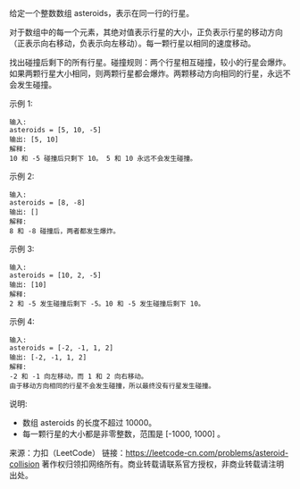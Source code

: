 给定一个整数数组 asteroids，表示在同一行的行星。

对于数组中的每一个元素，其绝对值表示行星的大小，正负表示行星的移动方向（正表示向右移动，负表示向左移动）。每一颗行星以相同的速度移动。

找出碰撞后剩下的所有行星。碰撞规则：两个行星相互碰撞，较小的行星会爆炸。如果两颗行星大小相同，则两颗行星都会爆炸。两颗移动方向相同的行星，永远不会发生碰撞。

示例 1:

    输入: 
    asteroids = [5, 10, -5]
    输出: [5, 10]
    解释: 
    10 和 -5 碰撞后只剩下 10。 5 和 10 永远不会发生碰撞。
    
示例 2:

    输入: 
    asteroids = [8, -8]
    输出: []
    解释: 
    8 和 -8 碰撞后，两者都发生爆炸。
    
示例 3:

    输入: 
    asteroids = [10, 2, -5]
    输出: [10]
    解释: 
    2 和 -5 发生碰撞后剩下 -5。10 和 -5 发生碰撞后剩下 10。
    
示例 4:

    输入: 
    asteroids = [-2, -1, 1, 2]
    输出: [-2, -1, 1, 2]
    解释: 
    -2 和 -1 向左移动，而 1 和 2 向右移动。
    由于移动方向相同的行星不会发生碰撞，所以最终没有行星发生碰撞。
    
说明:

* 数组 asteroids 的长度不超过 10000。
* 每一颗行星的大小都是非零整数，范围是 [-1000, 1000] 。

来源：力扣（LeetCode）
链接：https://leetcode-cn.com/problems/asteroid-collision
著作权归领扣网络所有。商业转载请联系官方授权，非商业转载请注明出处。
